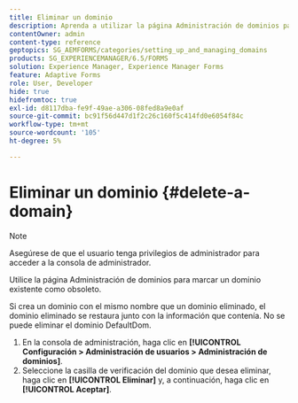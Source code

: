 ```yaml
---
title: Eliminar un dominio
description: Aprenda a utilizar la página Administración de dominios para eliminar un dominio o marcar un dominio existente como obsoleto.
contentOwner: admin
content-type: reference
geptopics: SG_AEMFORMS/categories/setting_up_and_managing_domains
products: SG_EXPERIENCEMANAGER/6.5/FORMS
solution: Experience Manager, Experience Manager Forms
feature: Adaptive Forms
role: User, Developer
hide: true
hidefromtoc: true
exl-id: d8117dba-fe9f-49ae-a306-08fed8a9e0af
source-git-commit: bc91f56d447d1f2c26c160f5c414fd0e6054f84c
workflow-type: tm+mt
source-wordcount: '105'
ht-degree: 5%

---
```


# Eliminar un dominio {#delete-a-domain}

>[!NOTE]
> 
> Asegúrese de que el usuario tenga privilegios de administrador para acceder a la consola de administrador.

Utilice la página Administración de dominios para marcar un dominio existente como obsoleto.

Si crea un dominio con el mismo nombre que un dominio eliminado, el dominio eliminado se restaura junto con la información que contenía. No se puede eliminar el dominio DefaultDom.

1. En la consola de administración, haga clic en **[!UICONTROL Configuración > Administración de usuarios > Administración de dominios]**.
1. Seleccione la casilla de verificación del dominio que desea eliminar, haga clic en **[!UICONTROL Eliminar]** y, a continuación, haga clic en **[!UICONTROL Aceptar]**.
